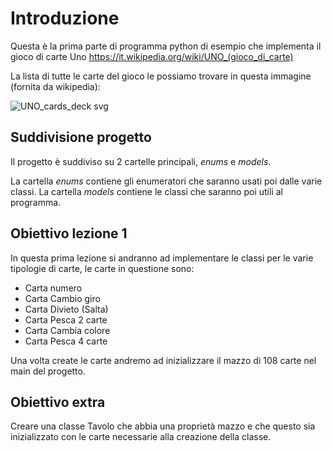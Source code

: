 # Introduzione

Questa è la prima parte di programma python di esempio che implementa il gioco di carte Uno https://it.wikipedia.org/wiki/UNO_(gioco_di_carte)

La lista di tutte le carte del gioco le possiamo trovare in questa immagine (fornita da wikipedia): 

![UNO_cards_deck svg](https://user-images.githubusercontent.com/40794836/199604045-9f9ba18b-ca7d-41e8-aaae-de979a169a0b.png)

## Suddivisione progetto

Il progetto è suddiviso su 2 cartelle principali, *enums* e *models*.

La cartella *enums* contiene gli enumeratori che saranno usati poi dalle varie classi.
La cartella *models* contiene le classi che saranno poi utili al programma.

## Obiettivo lezione 1

In questa prima lezione si andranno ad implementare le classi per le varie tipologie di carte, le carte in questione sono:

- Carta numero 
- Carta Cambio giro
- Carta Divieto (Salta)
- Carta Pesca 2 carte
- Carta Cambia colore
- Carta Pesca 4 carte

Una volta create le carte andremo ad inizializzare il mazzo di 108 carte nel main del progetto. 

## Obiettivo extra

Creare una classe Tavolo che abbia una proprietà mazzo e che questo sia inizializzato con le carte necessarie alla creazione della classe.
